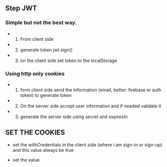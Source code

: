 ## Step JWT
### Simple but not the best way.
- 1. From client side
- 2. generate token jwt.sign()
- 3. on the client side set token to the localStorage


### Using http only cookies
- 1. form client side send the information (email, better: firebase er auth token) to generate token
- 2. On the server side accept user information and if needed validate it
- 3. generate the server side using secret and expiresIn


## SET THE COOKIES
- set the withCredentials in the client side (where i am sign-in or sign-up) and this value always be true
+ set the value